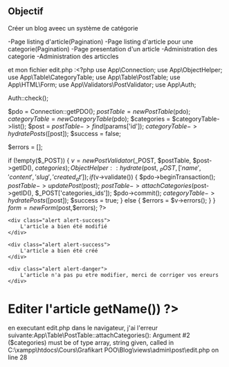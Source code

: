 ## Objectif 

Créer un blog aveec un système de catégorie 

-Page listing d'article(Pagination)
-Page listing d'article pour une categorie(Pagination)
-Page presentation d'un article
-Administration des categorie
-Administration des articcles


  et mon fichier edit.php :<?php 
use App\Connection;
use App\ObjectHelper;
use App\Table\CategoryTable;
use App\Table\PostTable;
use App\HTML\Form;
use App\Validators\PostValidator;
use App\Auth;

Auth::check();

$pdo = Connection::getPDO();
$postTable = new PostTable($pdo);
$categoryTable = new CategoryTable($pdo);
$categories = $categoryTable->list();
$post = $postTable->find($params['id']);
$categoryTable->hydratePosts([$post]);
$success = false;

$errors = [];

if (!empty($_POST)) {
    $v = new PostValidator($_POST, $postTable, $post->getID(), $categories);
    ObjectHelper::hydrate($post, $_POST, ['name', 'content', 'slug', 'created_at']);
    if ($v->validate()) {
        $pdo->beginTransaction();
        $postTable->updatePost($post);
        $postTable->attachCategories($post->getID(), $_POST['categories_ids']);
        $pdo->commit();
        $categoryTable->hydratePosts([$post]);
        $success = true;
    } else {
        $errors = $v->errors();
    }
}
$form = new Form($post,$errors);
?>

<?php if ($success): ?>
    <div class="alert alert-success">
        L'article a bien été modifié
    </div>
<?php endif ?>
<?php if (isset($_GET['created'])): ?>
    <div class="alert alert-success">
        L'article a bien été créé
    </div>
<?php endif ?>

<?php if (!empty($errors)): ?>
    <div class="alert alert-danger">
        L'article n'a pas pu etre modifier, merci de corriger vos ereurs
    </div>
<?php endif ?>

<h1>Editer l'article <?= e($post->getName()) ?></h1>

<?php require('_form.php') ?>        en executant edit.php dans le navigateur, j'ai l'erreur suivante:App\Table\PostTable::attachCategories(): Argument #2 ($categories) must be of type array, string given, called in C:\xampp\htdocs\Cours\Grafikart POO\Blog\views\admin\post\edit.php on line 28